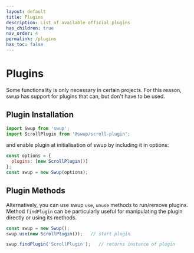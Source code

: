 ```yaml
---
layout: default
title: Plugins
description: List of available official plugins
has_children: true
nav_order: 4
permalink: /plugins
has_toc: false
---
```


# Plugins

Some functionality is only necessary in certain projects.
For this reason, swup has support for plugins that can, but don't have to be used.

## Plugin Installation

```javascript
import Swup from 'swup';
import ScrollPlugin from '@swup/scroll-plugin';
```

and enable plugin at initialisation of swup by including it in options:

```javascript
const options = {
  plugins: [new ScrollPlugin()]
};
const swup = new Swup(options);
```

## Plugin Methods

Alternatively, you can use swup `use`, `unuse` methods to run/remove plugins.
Method `findPlugin` can be particularly useful for manipulating the plugin directly or using its methods.

```javascript
const swup = new Swup();
swup.use(new ScrollPlugin());   // start plugin

swup.findPlugin('ScrollPlugin');   // returns instance of plugin 
```
